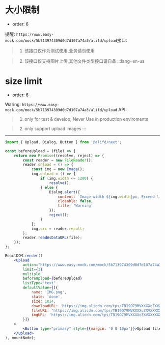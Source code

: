 # 大小限制

- order: 6

提醒: `https://www.easy-mock.com/mock/5b713974309d0d7d107a74a3/alifd/upload`接口:


> 1. 该接口仅作为测试使用,业务请勿使用

> 2. 该接口仅支持图片上传,其他文件类型接口请自备
:::lang=en-us
# size limit

- order: 6

Waring: `https://www.easy-mock.com/mock/5b713974309d0d7d107a74a3/alifd/upload` API:

> 1. only for test & develop, Never Use in production enviroments

> 2. only support upload images
:::
---

````jsx
import { Upload, Dialog, Button } from '@alifd/next';

const beforeUpload = (file) => {
    return new Promise((resolve, reject) => {
        const reader = new FileReader();
        reader.onload = () => {
            const img = new Image();
            img.onload = () => {
                if (img.width <= 1200) {
                    resolve();
                } else {
                    Dialog.alert({
                        content: `Image width ${img.width}px, Exceed limits！`,
                        closable: false,
                        title: 'Warning'
                    });
                    reject();
                }
            };
            img.src = reader.result;
        };
        reader.readAsDataURL(file);
    });
};

ReactDOM.render((
    <Upload
        action="https://www.easy-mock.com/mock/5b713974309d0d7d107a74a3/alifd/upload"
        limit={3}
        multiple
        beforeUpload={beforeUpload}
        listType="text"
        defaultValue={[{
            name: 'IMG.png',
            state: 'done',
            size: 1024,
            downloadURL: 'https://img.alicdn.com/tps/TB19O79MVXXXXcZXVXXXXXXXXXX-1024-1024.jpg',
            fileURL: 'https://img.alicdn.com/tps/TB19O79MVXXXXcZXVXXXXXXXXXX-1024-1024.jpg',
            imgURL: 'https://img.alicdn.com/tps/TB19O79MVXXXXcZXVXXXXXXXXXX-1024-1024.jpg'
        }]}
    >
        <Button type="primary" style={{margin: '0 0 10px'}}>Upload file</Button>
    </Upload>
), mountNode);

````
